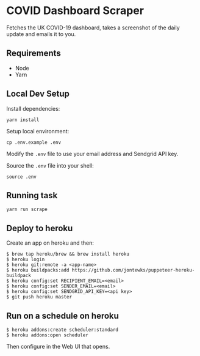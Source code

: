 # COVID Dashboard Scraper

Fetches the UK COVID-19 dashboard, takes a screenshot of the daily update and emails it to you.

## Requirements
- Node
- Yarn

## Local Dev Setup

Install dependencies:
```shell
yarn install
```

Setup local environment:
```shell
cp .env.example .env
```

Modify the `.env` file to use your email address and Sendgrid API key.

Source the `.env` file into your shell:

```shell
source .env
```

## Running task
```shell
yarn run scrape
```

## Deploy to heroku
Create an app on heroku and then:

```shell
$ brew tap heroku/brew && brew install heroku
$ heroku login
$ heroku git:remote -a <app-name>
$ heroku buildpacks:add https://github.com/jontewks/puppeteer-heroku-buildpack
$ heroku config:set RECIPIENT_EMAIL=<email>
$ heroku config:set SENDER_EMAIL=<email>
$ heroku config:set SENDGRID_API_KEY=<api key>
$ git push heroku master
```

## Run on a schedule on heroku

```shell
$ heroku addons:create scheduler:standard
$ heroku addons:open scheduler
```

Then configure in the Web UI that opens.
